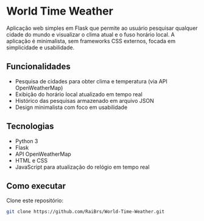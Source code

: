 # World Time Weather

Aplicação web simples em Flask que permite ao usuário pesquisar qualquer cidade do mundo e visualizar o clima atual e o fuso horário local. A aplicação é minimalista, sem frameworks CSS externos, focada em simplicidade e usabilidade.

## Funcionalidades

- Pesquisa de cidades para obter clima e temperatura (via API OpenWeatherMap)
- Exibição do horário local atualizado em tempo real
- Histórico das pesquisas armazenado em arquivo JSON
- Design minimalista com foco em usabilidade

## Tecnologias

- Python 3
- Flask
- API OpenWeatherMap
- HTML e CSS 
- JavaScript para atualização do relógio em tempo real

## Como executar

Clone este repositório:

```bash
git clone https://github.com/RaiBrs/World-Time-Weather.git
```

